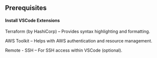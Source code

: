 ## Prerequisites

#### Install VSCode Extensions

Terraform (by HashiCorp) – Provides syntax highlighting and formatting.

AWS Toolkit – Helps with AWS authentication and resource management.

Remote - SSH – For SSH access within VSCode (optional).
